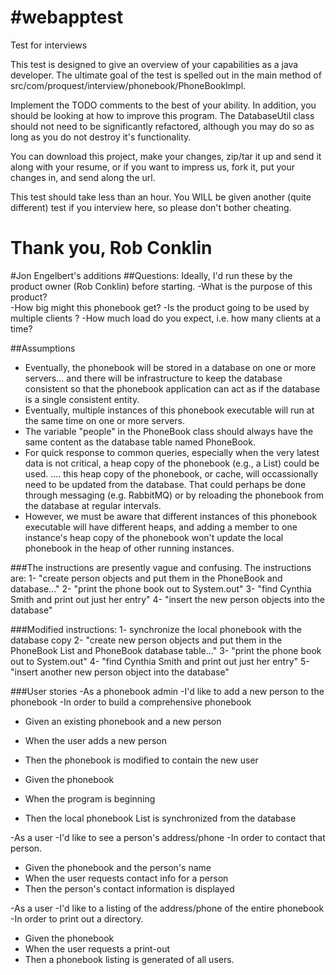 #webapptest
==========
Test for interviews

This test is designed to give an overview of your capabilities as a java developer.  The ultimate goal of the test is spelled out in the main method of src/com/proquest/interview/phonebook/PhoneBookImpl.

Implement the TODO comments to the best of your ability.  In addition, you should be looking at how to improve this program.  The DatabaseUtil class should not need to be significantly refactored, although you may do so as long as you do not destroy it's functionality.

You can download this project, make your changes, zip/tar it up and send it along with your resume, or if you want to impress us, fork it, put your changes in, and send along the url.

This test should take less than an hour.  You WILL be given another (quite different) test if you interview here, so please don't bother cheating.


Thank you,
Rob Conklin 
==========
#Jon Engelbert's additions
##Questions:
Ideally, I'd run these by the product owner (Rob Conklin) before starting.
-What is the purpose of this product?  
-How big might this phonebook get?
-Is the product going to be used by multiple clients ?
-How much load do you expect, i.e. how many clients at a time?

##Assumptions 
- Eventually, the phonebook will be stored in a database on one or more servers... and there will be infrastructure to keep the database consistent so that the phonebook application can act as if the database is a single consistent entity.
- Eventually, multiple instances of this phonebook executable will run at the same time on one or more servers.
- The variable "people" in the PhoneBook class should always have the same content as the database table named PhoneBook.
- For quick response to common queries, especially when the very latest data is not critical, a heap copy of the phonebook (e.g., a List) could be used.  .... this heap copy of the phonebook, or cache, will occassionally need to be updated from the database.  That could perhaps be done through messaging (e.g. RabbitMQ) or by reloading the phonebook from the database at regular intervals.  
- However, we must be aware that different instances of this phonebook executable will have different heaps, and adding a member to one instance's heap copy of the phonebook won't update the local phonebook in the heap of other running instances.

###The instructions are presently vague and confusing.
The instructions are: 
1- "create person objects and put them in the PhoneBook and database..."
2- "print the phone book out to System.out"
3- "find Cynthia Smith and print out just her entry"
4- "insert the new person objects into the database"

###Modified instructions:
1- synchronize the local phonebook with the database copy
2- "create new person objects and put them in the PhoneBook List and PhoneBook database table..."
3- "print the phone book out to System.out"
4- "find Cynthia Smith and print out just her entry"
5- "insert another new person object into the database" 

###User stories
-As a phonebook admin
-I'd like to add a new person to the phonebook
-In order to build a comprehensive phonebook

- Given an existing phonebook and a new person
- When the user adds a new person
- Then the phonebook is modified to contain the new user

- Given the phonebook  
- When the program is beginning
- Then the local phonebook List is synchronized from the database

-As a user
-I'd like to see a person's address/phone
-In order to contact that person.

- Given the phonebook  and the person's name
- When the user requests contact info for a person
- Then the person's contact information is displayed

-As a user
-I'd like to a listing of the address/phone of the entire phonebook
-In order to print out a directory.

- Given the phonebook 
- When the user requests a print-out
- Then a phonebook listing is generated of all users.

